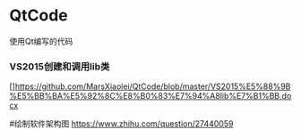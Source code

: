 # QtCode
使用Qt编写的代码

### VS2015创建和调用lib类
[]https://github.com/MarsXiaolei/QtCode/blob/master/VS2015%E5%88%9B%E5%BB%BA%E5%92%8C%E8%B0%83%E7%94%A8lib%E7%B1%BB.docx

#绘制软件架构图
https://www.zhihu.com/question/27440059
